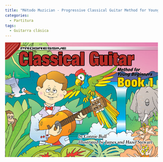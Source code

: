 ```yaml
---
title: "Método Muzician - Progressive Classical Guitar Method for Young Beginners Book 1"
categories:
  - Partitura
tags:
  - Guitarra clásica
---
```


![Método Muzician - Progressive Classical Guitar Method for Young Beginners Book 1](/assets/images/libros/aaf.jpg)
